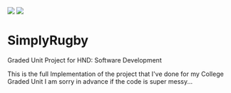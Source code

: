 ![](https://img.shields.io/badge/license-UNLICENSE-green)
![](https://img.shields.io/badge/.NET%20Framework-4.7.2-blue)

# SimplyRugby
Graded Unit Project for HND: Software Development

This is the full Implementation of the project that I've done for my College Graded Unit
I am sorry in advance if the code is super messy...
